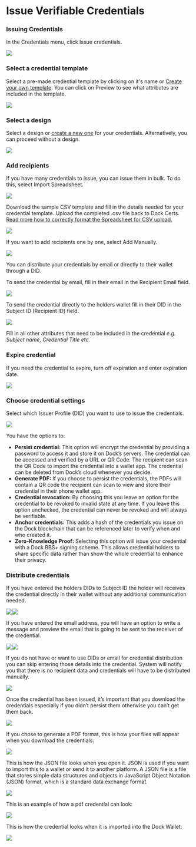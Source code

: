 # Issue Verifiable Credentials

### Issuing Credentials <a href="#h_c3a1aee140" id="h_c3a1aee140"></a>

In the Credentials menu, click Issue credentials.

![](https://downloads.intercomcdn.com/i/o/797669904/4c77143e4d9f9ce6f4f345fc/Screenshot+2023-08-01+at+14.47.45.png)

### Select a credential template <a href="#h_e6f35266ad" id="h_e6f35266ad"></a>

Select a pre-made credential template by clicking on it's name or [Create your own template](https://help.dock.io/en/articles/8201064-create-a-credential-template). You can click on Preview to see what attributes are included in the template.

![](https://downloads.intercomcdn.com/i/o/797670025/fc5ac03614def89819df7b28/Screenshot+2023-08-01+at+14.48.04.png)

### Select a design <a href="#h_662fe7eaa5" id="h_662fe7eaa5"></a>

Select a design or [create a new one](https://help.dock.io/en/articles/8201081-create-a-new-design) for your credentials. Alternatively, you can proceed without a design.

![](https://downloads.intercomcdn.com/i/o/797670108/d8f1948a00a9b8d934c5b070/Screenshot+2023-08-01+at+14.50.40.png)

### Add recipients <a href="#h_5fb66344c4" id="h_5fb66344c4"></a>

If you have many credentials to issue, you can issue them in bulk. To do this, select Import Spreadsheet.

![](https://downloads.intercomcdn.com/i/o/797670167/d0dbab0c2d32c4b8fb42882a/Screenshot+2023-08-01+at+14.51.00.png)

Download the sample CSV template and fill in the details needed for your credential template. Upload the completed .csv file back to Dock Certs.[ Read more how to correctly format the Spreadsheet for CSV upload.](https://help.dock.io/en/articles/8201104-import-from-spreadsheet)

![](https://downloads.intercomcdn.com/i/o/797695179/a28c99740299645f876ce8be/6356f7181e5260685afe7bd9\_9-Download+CSV.png)

If you want to add recipients one by one, select Add Manually.

![](https://downloads.intercomcdn.com/i/o/797700428/213956fd1fef006ab1f9adba/Screenshot+2023-08-01+at+14.51.00.png)

You can distribute your credentials by email or directly to their wallet through a DID.

To send the credential by email, fill in their email in the Recipient Email field.

![](https://downloads.intercomcdn.com/i/o/797721246/2840f531c2020bf9df3a117c/64744417375359ce3af2c7ea\_1-email+distribution.png)

To send the credential directly to the holders wallet fill in their DID in the Subject ID (Recipient ID) field.

![](https://downloads.intercomcdn.com/i/o/797721371/4e40e894e866ea0da0b1d5f0/647443c237f7aab507122ff3\_2-DID+distribution.png)

Fill in all other attributes that need to be included in the credential _e.g. Subject name, Credential Title etc._

### Expire credential <a href="#h_c9b588481e" id="h_c9b588481e"></a>

If you need the credential to expire, turn off expiration and enter expiration date.

![](https://downloads.intercomcdn.com/i/o/797671954/0a79de9246c232395c2825c1/Screenshot+2023-08-01+at+14.52.52.png)

### Choose credential settings <a href="#h_e26a4957df" id="h_e26a4957df"></a>

Select which Issuer Profile (DID) you want to use to issue the credentials.

![](https://downloads.intercomcdn.com/i/o/797708546/ada9869c6e3b399c5cea38e2/Screenshot+2023-08-01+at+15.34.15.png)

You have the options to:

* **Persist credential:** This option will encrypt the credential by providing a password to access it and store it on Dock’s servers. The credential can be accessed and verified by a URL or QR Code. The recipient can scan the QR Code to import the credential into a wallet app. The credential can be deleted from Dock’s cloud whenever you decide.
* **Generate PDF:** If you choose to persist the credentials, the PDFs will contain a QR code the recipient can scan to view and store their credential in their phone wallet app.
* **Credential revocation:** By choosing this you leave an option for the credential to be revoked to invalid state at any time. If you leave this option unchecked, the credential can never be revoked and will always be verifiable.
* **Anchor credentials:** This adds a hash of the credentials you issue on the Dock blockchain that can be referenced later to verify when and who created it.
* **Zero-Knowledge Proof:** Selecting this option will issue your credential with a Dock BBS+ signing scheme. This allows credential holders to share specific data rather than show the whole credential to enhance their privacy.

### Distribute credentials <a href="#h_22a510abcd" id="h_22a510abcd"></a>

If you have entered the holders DIDs to Subject ID the holder will receives the credential directly in their wallet without any additional communication needed.

![](https://downloads.intercomcdn.com/i/o/797749646/ccd7861183dd7a3d07a392dc/Screenshot\_20230801\_160347\_DockApp.jpg)![](https://downloads.intercomcdn.com/i/o/797749786/65a19e3bd9bdb27970ce16ea/e4aebe54-e4c5-46b4-b30e-1b9083b74a87.jpeg)

If you have entered the email address, you will have an option to write a message and preview the email that is going to be sent to the receiver of the credential.

![](https://downloads.intercomcdn.com/i/o/797730898/839d62e93c6bb388f29eb493/Screenshot+2023-08-01+at+15.57.06.png)![](https://downloads.intercomcdn.com/i/o/797731022/a4ca1c0385b4919197452603/Screenshot+2023-08-01+at+15.57.28.png)

If you do not have or want to use DIDs or email for credential distribution you can skip entering those details into the credential. System will notify you that there is no recipient data and credentials will have to be distributed manually.

![](https://downloads.intercomcdn.com/i/o/797753106/a79c8b3a06f8b9022db49223/Screenshot+2023-08-01+at+16.18.12.png)

Once the credential has been issued, it’s important that you download the credentials especially if you didn’t persist them otherwise you can’t get them back.

![](https://downloads.intercomcdn.com/i/o/797754454/75bc4cbf24590fcd6ec79e6c/Screenshot+2023-08-01+at+16.18.34.png)

If you chose to generate a PDF format, this is how your files will appear when you download the credentials:

![](https://downloads.intercomcdn.com/i/o/797765639/fe42442c912b2ded4a964613/6356f612c0a00c4c5380a8ed\_11a-PDF+and+JSON+credentials.png)

This is how the JSON file looks when you open it. JSON is used if you want to import this to a wallet or send it to another platform. A JSON file is a file that stores simple data structures and objects in JavaScript Object Notation (JSON) format, which is a standard data exchange format.

![](https://downloads.intercomcdn.com/i/o/797765858/b084dd886402eca1e5be9c27/6356f626d561c75a0316ad0d\_11b-JSON+contents.png)

This is an example of how a pdf credential can look:

![](https://downloads.intercomcdn.com/i/o/797766854/960c1aaeedfd789ac1cf4a2a/63e68b64a7726364e88277a1\_2-self-sovereign+identity+verifiable+credential.png)

This is how the credential looks when it is imported into the Dock Wallet:

![](https://downloads.intercomcdn.com/i/o/797766989/c7fb150f925ee058ec39220e/63e68ba046f3584041d1cf0f\_3-self-sovereign+identity+wallet+credentials.png)

## &#x20;<a href="#h_655a2ecaf5" id="h_655a2ecaf5"></a>
